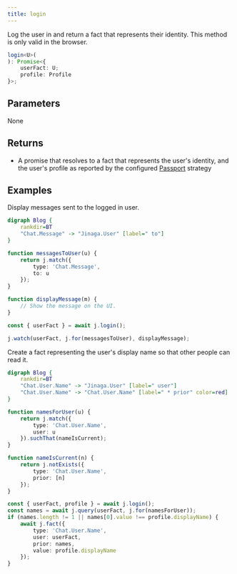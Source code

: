 ```yaml
---
title: login
---
```


Log the user in and return a fact that represents their identity.
This method is only valid in the browser.

```typescript
login<U>(
): Promise<{
    userFact: U;
    profile: Profile
}>;
```

## Parameters

None

## Returns

* A promise that resolves to a fact that represents the user's identity, and the user's profile as reported by the configured [Passport](http://www.passportjs.org/) strategy

## Examples

Display messages sent to the logged in user.

```dot
digraph Blog {
    rankdir=BT
    "Chat.Message" -> "Jinaga.User" [label=" to"]
}
```

```typescript
function messagesToUser(u) {
    return j.match({
        type: 'Chat.Message',
        to: u
    });
}

function displayMessage(m) {
    // Show the message on the UI.
}

const { userFact } = await j.login();

j.watch(userFact, j.for(messagesToUser), displayMessage);
```

Create a fact representing the user's display name so that other people can read it.

```dot
digraph Blog {
    rankdir=BT
    "Chat.User.Name" -> "Jinaga.User" [label=" user"]
    "Chat.User.Name" -> "Chat.User.Name" [label=" * prior" color=red]
}
```

```typescript
function namesForUser(u) {
    return j.match({
        type: 'Chat.User.Name',
        user: u
    }).suchThat(nameIsCurrent);
}

function nameIsCurrent(n) {
    return j.notExists({
        type: 'Chat.User.Name',
        prior: [n]
    });
}

const { userFact, profile } = await j.login();
const names = await j.query(userFact, j.for(namesForUser));
if (names.length != 1 || names[0].value !== profile.displayName) {
    await j.fact({
        type: 'Chat.User.Name',
        user: userFact,
        prior: names,
        value: profile.displayName
    });
}
```